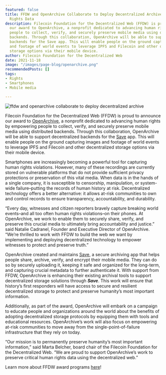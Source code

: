 ```yaml
---
featured: false
title: FFDW and OpenArchive Collaborate to Deploy Decentralized Archive for Human
  Rights Data
description: Filecoin Foundation for the Decentralized Web (FFDW) is proud to announce
  our award to OpenArchive, a nonprofit dedicated to advancing human rights by empowering
  people to collect, verify, and securely preserve mobile media using distributed
  backends. Through this collaboration, OpenArchive will be able to support decentralized
  backends for the Save app. This will enable people on the ground capturing images
  and footage of world events to leverage IPFS and Filecoin and other decentralized
  storage options via their mobile device.
author: Filecoin Foundation for the Decentralized Web
date: 2021-11-18
image: "/images/page-blog/openarchive.png"
recommendedPosts: []
tags:
- Rights
- Smartphones
- Mobile media

---
```

![ffdw and openarchive collaborate to deploy decentralized archive](/images/page-blog/ffdw-and-openarchive-collaborate-to-deploy-decentralized-archive-for-human-rights-data.png)

Filecoin Foundation for the Decentralized Web (FFDW) is proud to announce our award to [OpenArchive](https://open-archive.org/), a nonprofit dedicated to advancing human rights by empowering people to collect, verify, and securely preserve mobile media using distributed backends. Through this collaboration, OpenArchive will be able to support decentralized backends for the [Save](https://open-archive.org/Save-Launch/) app. This will enable people on the ground capturing images and footage of world events to leverage IPFS and Filecoin and other decentralized storage options via their mobile device.

Smartphones are increasingly becoming a powerful tool for capturing human rights violations. However, many of these recordings are currently stored on vulnerable platforms that do not provide sufficient privacy protections or preservation of this vital media. When data is in the hands of a single company, it is susceptible to censorship, manipulation, or system-wide failure–putting the records of human history at risk. Decentralized technology offers a better alternative: it allows at-risk communities to own and control records to ensure transparency, accountability, and durability.

“Every day, witnesses and citizen reporters bravely capture breaking world events–and all too often human rights violations–on their phones. At OpenArchive, we work to enable them to securely share, verify, and preserve this crucial media to ultimately bring accountability and justice.” said Natalie Cadranel, Founder and Executive Director of OpenArchive. “We’re thrilled to work with FFDW to build the web we want by implementing and deploying decentralized technology to empower witnesses to protect and preserve truth.”

OpenArchive created and maintains [Save](https://open-archive.org/Save-Launch/), a secure archiving app that helps people share, archive, verify, and encrypt their mobile media. They can do so by securely uploading it, keeping it safe and organized for the long-term, and capturing crucial metadata to further authenticate it. With support from FFDW, OpenArchive is enhancing their existing archival tools to support decentralized storage solutions through ***Save***. This work will ensure that history’s first responders will have access to secure and resilient decentralized storage to protect and preserve humanity’s most important information.

Additionally, as part of the award, OpenArchive will embark on a campaign to educate people and organizations around the world about the benefits of adopting decentralized storage protocols by equipping them with tools and educational resources. OpenArchive’s work will also focus on empowering at-risk communities to move away from the single-point-of-failure infrastructure that they rely on today.

“Our mission is to permanently preserve humanity’s most important information,” said Marta Belcher, board chair of the Filecoin Foundation for the Decentralized Web. “We are proud to support OpenArchive’s work to preserve critical human rights data using the decentralized web.”

Learn more about FFDW award programs [here](/awards)!
